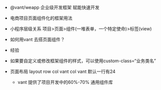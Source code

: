 - @vant/weapp
  企业级开发框架 
  赋能快速开发

- 电商项目页面组件化的框架用法
- 小程序层级关系
  项目>页面>组件(一堆表单，一个特定使命)>标签(view)
- 如何用vant 去搭页面组件？ 
 - 经验
 - 如果要自定义或修改框架组件的样式，可以使用custom-class=“业务类名”
 - 页面布局 layout
   row col
   vant col
   vant 默认一行有24
   - vant 提供了项目开发中的60%-70% 通用组件库